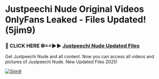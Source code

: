 # Justpeechi Nude Original Videos 0nlyFans Leaked - Files Updated! (5jim9)

<h3>🔴 CLICK HERE 🌐==►► <a href="https://tinyurl.com/5h6xmrr3" rel="nofollow">Justpeechi Nude Updated Files</a></h3>

Get Justpeechi Nude and all content. Now you can access all videos and pictures of Justpeechi Nude. New Updated Files 2025!

[![5jim9](https://i.imgur.com/KVD873Z.gif)](https://tinyurl.com/5h6xmrr3)
